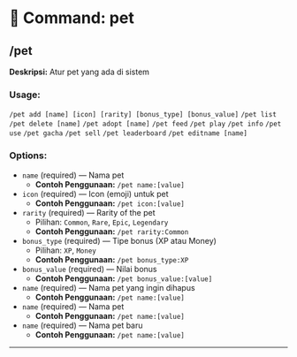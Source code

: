# 📁 Command: pet

## /pet

**Deskripsi:** Atur pet yang ada di sistem

### Usage:
`/pet add [name] [icon] [rarity] [bonus_type] [bonus_value]`
`/pet list`
`/pet delete [name]`
`/pet adopt [name]`
`/pet feed`
`/pet play`
`/pet info`
`/pet use`
`/pet gacha`
`/pet sell`
`/pet leaderboard`
`/pet editname [name]`

### Options:
- `name` (required) — Nama pet
  - **Contoh Penggunaan:** `/pet name:[value]`
- `icon` (required) — Icon (emoji) untuk pet
  - **Contoh Penggunaan:** `/pet icon:[value]`
- `rarity` (required) — Rarity of the pet
  - Pilihan: `Common`, `Rare`, `Epic`, `Legendary`
  - **Contoh Penggunaan:** `/pet rarity:Common`
- `bonus_type` (required) — Tipe bonus (XP atau Money)
  - Pilihan: `XP`, `Money`
  - **Contoh Penggunaan:** `/pet bonus_type:XP`
- `bonus_value` (required) — Nilai bonus
  - **Contoh Penggunaan:** `/pet bonus_value:[value]`
- `name` (required) — Nama pet yang ingin dihapus
  - **Contoh Penggunaan:** `/pet name:[value]`
- `name` (required) — Nama pet
  - **Contoh Penggunaan:** `/pet name:[value]`
- `name` (required) — Nama pet baru
  - **Contoh Penggunaan:** `/pet name:[value]`

---

